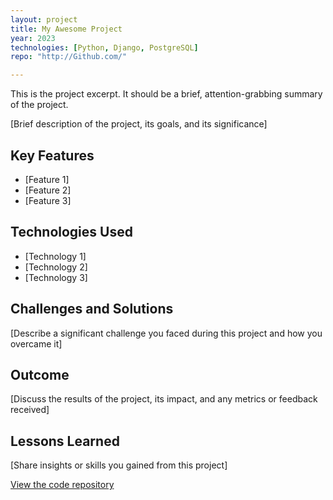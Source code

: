 ```yaml
---
layout: project
title: My Awesome Project
year: 2023
technologies: [Python, Django, PostgreSQL]
repo: "http://Github.com/"

---
```


This is the project excerpt. It should be a brief, attention-grabbing summary of the project.

[Brief description of the project, its goals, and its significance]
<!-- The rest of your project content goes here -->

## Key Features

- [Feature 1]
- [Feature 2]
- [Feature 3]

## Technologies Used

- [Technology 1]
- [Technology 2]
- [Technology 3]

## Challenges and Solutions

[Describe a significant challenge you faced during this project and how you overcame it]

## Outcome

[Discuss the results of the project, its impact, and any metrics or feedback received]

## Lessons Learned

[Share insights or skills you gained from this project]

[View the code repository](http://github.com)
